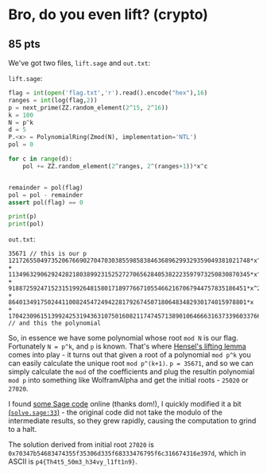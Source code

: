 # Bro, do you even lift? (crypto)
## 85 pts

We've got two files, `lift.sage` and `out.txt`:

`lift.sage`:
```python
flag = int(open('flag.txt','r').read().encode("hex"),16)
ranges = int(log(flag,2))
p = next_prime(ZZ.random_element(2^15, 2^16))
k = 100
N = p^k
d = 5
P.<x> = PolynomialRing(Zmod(N), implementation='NTL')
pol = 0

for c in range(d):
    pol += ZZ.random_element(2^ranges, 2^(ranges+1))*x^c


remainder = pol(flag)
pol = pol - remainder
assert pol(flag) == 0

print(p)
print(pol)
```

`out.txt`:
```
35671 // this is our p
12172655049735206766902704703038559858384636896299329359049381021748*x^4 + 11349632906292428218038992315252727065628405382223597973250830870345*x^3 + 9188725924715231519926481580171897766710554662167067944757835186451*x^2 + 8640134917502441100824547249422817926745071806483482930174015978801*x + 170423096151399242531943631075016082117474571389010646663163733960337669863762406085472678450206495375341400002076986312777537466715254543510453341546006440265217992449199424909061809647640636052570307868161063402607743165324091856116789213643943407874991700761651741114881108492638404942954408505222152223605412516092742190317989684590782541294253512675164049148557663016927886803673382663921583479090048005883115303905133335418178354255826423404513286728
// and this the polynomial

```

So, in essence we have some polynomial whose root `mod N` is our flag. Fortunately `N = p^k`, and `p` is known. That's where [Hensel's lifting lemma](https://en.wikipedia.org/wiki/Hensel%27s_lemma) comes into play - it turns out that given a root of a polynomial `mod p^k` you can easily calculate the unique root `mod p^(k+1)`. `p = 35671`, and so we can simply calculate the `mod` of the coefficients and plug the resultin polynomial `mod p` into something like WolframAlpha and get the initial roots - `25020` or `27020`. 

I found [some Sage code](https://ask.sagemath.org/question/9860/solving-polynomial-equations-over-p-adic-fields/?answer=15332#post-id-15332) online (thanks dom!), I quickly modified it a bit [(`solve.sage:33`)](https://github.com/AltairQ/writeups/blob/master/Teaser%20CONFidence%20CTF%202019/Bro%20do%20you%20even%20lift/solve.sage) - the original code did not take the modulo of the intermediate results, so they grew rapidly, causing the computation to grind to a halt.

The solution derived from initial root `27020` is `0x70347b54683474355f35306d335f68333476795f6c316674316e397d`, which in ASCII is `p4{Th4t5_50m3_h34vy_l1ft1n9}`.
